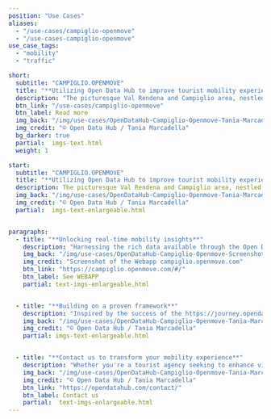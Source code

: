 ```yaml
---
position: "Use Cases"
aliases:
  - "/use-cases/campiglio-openmove"
  - "/use-cases-campiglio-openmove"
use_case_tags:
  - "mobility"
  - "traffic"

short:
  subtitle: "CAMPIGLIO.OPENMOVE"
  title: "**Utilizing Open Data Hub to improve tourist mobility experience**"
  description: "The picturesque Val Rendena and Campiglio area, nestled in the heart of Trentino, attracts tourists all year round with its beautiful landscapes and many activities. Recognizing the need to elevate the tourism experience through seamless mobility, the Tourist Agency of Campiglio collaborated with OpenMove to develop a modern Mobility as a Service (MaaS) application."
  btn_link: "/use-cases/campiglio-openmove"
  btn_label: Read more
  img_back: "/img/use-cases/OpenDataHub-Campiglio-Openmove-Tania-Marcadella-2024-9156.jpg"
  img_credit: "© Open Data Hub / Tania Marcadella"
  bg_darker: true
  partial:  imgs-text.html
  weight: 1

start:
  subtitle: "CAMPIGLIO.OPENMOVE"
  title: "**Utilizing Open Data Hub to improve tourist mobility experience**"
  description: The picturesque Val Rendena and Campiglio area, nestled in the heart of Trentino, attracts tourists all year round with its beautiful landscapes and many activities. Recognizing the need to elevate the tourism experience through seamless mobility, the Tourist Agency of Campiglio collaborated with OpenMove to develop a modern Mobility as a Service (MaaS) application.
  img_back: "/img/use-cases/OpenDataHub-Campiglio-Openmove-Tania-Marcadella-2024-9156.jpg"
  img_credit: "© Open Data Hub / Tania Marcadella"
  partial:  imgs-text-enlargeable.html


paragraphs:
  - title: "**Unlocking real-time mobility insights**"
    description: "Harnessing the rich data available through the Open Data Hub, particularly the e-mobility charging stations in the Trentino region, campiglio.openmove delivers real-time information to travelers. By integrating this data into the web app, tourists can effortlessly locate charging stations, plan their routes, and optimize their travel experience, all at their fingertips."
    img_back: "/img/use-cases/OpenDataHub-Campiglio-Openmove-Screenshot-2024-9157.jpg"
    img_credit: "Screenshot of the Webapp campiglio.openmove.com"
    btn_link: "https://campiglio.openmove.com/#/"
    btn_label: See WEBAPP
    partial: text-imgs-enlargeable.html


  - title: "**Building on a proven framework**"
    description: "Inspired by the success of the https://journey.opendatahub.com/#/ demo app, the OpenMove development team has created a customized solution for the Val Rendena / Campiglio region. The app uses the API provided by the Open Data Hub, various real-time mobility data such as charging stations for e-mobility and integrates seamlessly into the existing infrastructure to offer visitors a comprehensive platform for exploring the region."
    img_back: "/img/use-cases/OpenDataHub-Campiglio-Openmove-Tania-Marcadella-2024-4749.jpg"
    img_credit: "© Open Data Hub / Tania Marcadella"
    partial: imgs-text-enlargeable.html


  - title: "**Contact us to transform your mobility experience**"
    description: "Whether you're a tourist agency seeking to enhance visitor mobility or a developer looking to leverage open data for your next project, we're here to help. Contact us to learn more about how the Open Data Hub can empower your mobility solutions and transform the way people navigate their surroundings."
    img_back: "/img/use-cases/OpenDataHub-Campiglio-Openmove-Tania-Marcadella-2024-4738.jpg"
    img_credit: "© Open Data Hub / Tania Marcadella"
    btn_link: "https://opendatahub.com/contact/"
    btn_label: Contact us
    partial:  text-imgs-enlargeable.html
---
```

